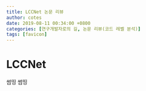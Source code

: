```yaml
---
title: LCCNet 논문 리뷰
author: cotes
date: 2019-08-11 00:34:00 +0800
categories: [연구개발자로의 길, 논문 리뷰(코드 레벨 분석)]
tags: [favicon]
---
```


# LCCNet

썸띵 썸띵